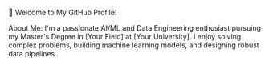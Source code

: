 
👋 Welcome to My GitHub Profile!


About Me:
I'm a passionate AI/ML and Data Engineering enthusiast pursuing my Master's Degree in [Your Field] at [Your University]. I enjoy solving complex problems, building machine learning models, and designing robust data pipelines.



